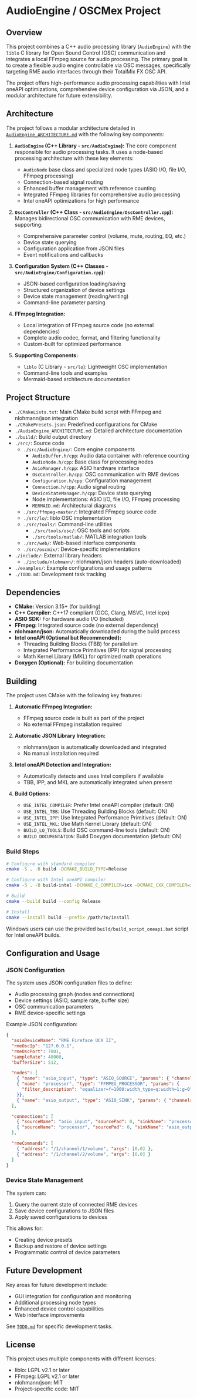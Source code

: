 # AudioEngine / OSCMex Project

## Overview

This project combines a C++ audio processing library (`AudioEngine`) with the `liblo` C library for Open Sound Control (OSC) communication and integrates a local FFmpeg source for audio processing. The primary goal is to create a flexible audio engine controllable via OSC messages, specifically targeting RME audio interfaces through their TotalMix FX OSC API.

The project offers high-performance audio processing capabilities with Intel oneAPI optimizations, comprehensive device configuration via JSON, and a modular architecture for future extensibility.

## Architecture

The project follows a modular architecture detailed in [`AudioEngine_ARCHITECTURE.md`](AudioEngine_ARCHITECTURE.md) with the following key components:

1. **`AudioEngine` (C++ Library - `src/AudioEngine`):** The core component responsible for audio processing tasks. It uses a node-based processing architecture with these key elements:
   - `AudioNode` base class and specialized node types (ASIO I/O, file I/O, FFmpeg processing)
   - Connection-based signal routing
   - Enhanced buffer management with reference counting
   - Integrated FFmpeg libraries for comprehensive audio processing
   - Intel oneAPI optimizations for high performance

2. **`OscController` (C++ Class - `src/AudioEngine/OscController.cpp`):** Manages bidirectional OSC communication with RME devices, supporting:
   - Comprehensive parameter control (volume, mute, routing, EQ, etc.)
   - Device state querying
   - Configuration application from JSON files
   - Event notifications and callbacks

3. **Configuration System (C++ Classes - `src/AudioEngine/Configuration.cpp`):**
   - JSON-based configuration loading/saving
   - Structured organization of device settings
   - Device state management (reading/writing)
   - Command-line parameter parsing

4. **FFmpeg Integration:**
   - Local integration of FFmpeg source code (no external dependencies)
   - Complete audio codec, format, and filtering functionality
   - Custom-built for optimized performance

5. **Supporting Components:**
   - `liblo` (C Library - `src/lo`): Lightweight OSC implementation
   - Command-line tools and examples
   - Mermaid-based architecture documentation

## Project Structure

* `./CMakeLists.txt`: Main CMake build script with FFmpeg and nlohmann/json integration
* `./CMakePresets.json`: Predefined configurations for CMake
* `./AudioEngine_ARCHITECTURE.md`: Detailed architecture documentation
* `./build/`: Build output directory
* `./src/`: Source code
  * `./src/AudioEngine/`: Core engine components
    * `AudioBuffer.h/cpp`: Audio data container with reference counting
    * `AudioNode.h/cpp`: Base class for processing nodes
    * `AsioManager.h/cpp`: ASIO hardware interface
    * `OscController.h/cpp`: OSC communication with RME devices
    * `Configuration.h/cpp`: Configuration management
    * `Connection.h/cpp`: Audio signal routing
    * `DeviceStateManager.h/cpp`: Device state querying
    * Node implementations: ASIO I/O, file I/O, FFmpeg processing
    * `MERMAID.md`: Architectural diagrams
  * `./src/ffmpeg-master/`: Integrated FFmpeg source code
  * `./src/lo/`: liblo OSC implementation
  * `./src/tools/`: Command-line utilities
    * `./src/tools/osc/`: OSC tools and scripts
    * `./src/tools/matlab/`: MATLAB integration tools
  * `./src/web/`: Web-based interface components
  * `./src/oscmix/`: Device-specific implementations
* `./include/`: External library headers
  * `./include/nlohmann/`: nlohmann/json headers (auto-downloaded)
* `./examples/`: Example configurations and usage patterns
* `./TODO.md`: Development task tracking

## Dependencies

* **CMake:** Version 3.15+ (for building)
* **C++ Compiler:** C++17 compliant (GCC, Clang, MSVC, Intel icpx)
* **ASIO SDK:** For hardware audio I/O (included)
* **FFmpeg:** Integrated source code (no external dependency)
* **nlohmann/json:** Automatically downloaded during the build process
* **Intel oneAPI (Optional but Recommended):**
  * Threading Building Blocks (TBB) for parallelism
  * Integrated Performance Primitives (IPP) for signal processing
  * Math Kernel Library (MKL) for optimized math operations
* **Doxygen (Optional):** For building documentation

## Building

The project uses CMake with the following key features:

1. **Automatic FFmpeg Integration:**
   - FFmpeg source code is built as part of the project
   - No external FFmpeg installation required

2. **Automatic JSON Library Integration:**
   - nlohmann/json is automatically downloaded and integrated
   - No manual installation required

3. **Intel oneAPI Detection and Integration:**
   - Automatically detects and uses Intel compilers if available
   - TBB, IPP, and MKL are automatically integrated when present

4. **Build Options:**
   - `USE_INTEL_COMPILER`: Prefer Intel oneAPI compiler (default: ON)
   - `USE_INTEL_TBB`: Use Threading Building Blocks (default: ON)
   - `USE_INTEL_IPP`: Use Integrated Performance Primitives (default: ON)
   - `USE_INTEL_MKL`: Use Math Kernel Library (default: ON)
   - `BUILD_LO_TOOLS`: Build OSC command-line tools (default: ON)
   - `BUILD_DOCUMENTATION`: Build Doxygen documentation (default: ON)

### Build Steps

```bash
# Configure with standard compiler
cmake -S . -B build -DCMAKE_BUILD_TYPE=Release

# Configure with Intel oneAPI compiler
cmake -S . -B build-intel -DCMAKE_C_COMPILER=icx -DCMAKE_CXX_COMPILER=icpx -DCMAKE_BUILD_TYPE=Release

# Build
cmake --build build --config Release

# Install
cmake --install build --prefix /path/to/install
```

Windows users can use the provided `build/build_script_oneapi.bat` script for Intel oneAPI builds.

## Configuration and Usage

### JSON Configuration

The system uses JSON configuration files to define:
- Audio processing graph (nodes and connections)
- Device settings (ASIO, sample rate, buffer size)
- OSC communication parameters
- RME device-specific settings

Example JSON configuration:
```json
{
  "asioDeviceName": "RME Fireface UCX II",
  "rmeOscIp": "127.0.0.1",
  "rmeOscPort": 7001,
  "sampleRate": 48000,
  "bufferSize": 512,

  "nodes": [
    { "name": "asio_input", "type": "ASIO_SOURCE", "params": { "channels": "0,1" } },
    { "name": "processor", "type": "FFMPEG_PROCESSOR", "params": {
      "filter_description": "equalizer=f=1000:width_type=q:width=1:g=0"
    }},
    { "name": "asio_output", "type": "ASIO_SINK", "params": { "channels": "0,1" } }
  ],

  "connections": [
    { "sourceName": "asio_input", "sourcePad": 0, "sinkName": "processor", "sinkPad": 0 },
    { "sourceName": "processor", "sourcePad": 0, "sinkName": "asio_output", "sinkPad": 0 }
  ],

  "rmeCommands": [
    { "address": "/1/channel/1/volume", "args": [0.0] },
    { "address": "/1/channel/2/volume", "args": [0.0] }
  ]
}
```

### Device State Management

The system can:
1. Query the current state of connected RME devices
2. Save device configurations to JSON files
3. Apply saved configurations to devices

This allows for:
- Creating device presets
- Backup and restore of device settings
- Programmatic control of device parameters

## Future Development

Key areas for future development include:
- GUI integration for configuration and monitoring
- Additional processing node types
- Enhanced device control capabilities
- Web interface improvements

See [`TODO.md`](TODO.md) for specific development tasks.

## License

This project uses multiple components with different licenses:
- liblo: LGPL v2.1 or later
- FFmpeg: LGPL v2.1 or later
- nlohmann/json: MIT
- Project-specific code: MIT
